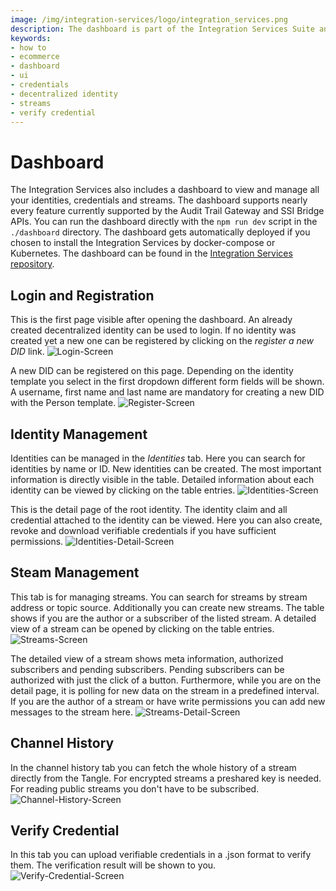 ```yaml
---
image: /img/integration-services/logo/integration_services.png
description: The dashboard is part of the Integration Services Suite and enables management of identities and streams.  
keywords:
- how to
- ecommerce
- dashboard
- ui
- credentials
- decentralized identity
- streams
- verify credential
---
```


# Dashboard

The Integration Services also includes a dashboard to view and manage all your identities, credentials and streams. The dashboard supports nearly every feature currently supported by the Audit Trail Gateway and SSI Bridge APIs. You can run the dashboard directly with the `npm run dev` script in the `./dashboard` directory. The dashboard gets automatically deployed if you chosen to install the Integration Services by docker-compose or Kubernetes. The dashboard can be found in the [Integration Services repository](https://github.com/iotaledger/integration-services/tree/master/dashboard).

## Login and Registration 

This is the first page visible after opening the dashboard. An already created decentralized identity can be used to login. If no identity was created yet a new one can be registered by clicking on the *register a new DID* link.
![Login-Screen](/img/integration-services/dashboard/login_hd.gif)

A new DID can be registered on this page. Depending on the identity template you select in the first dropdown different form fields will be shown. A username, first name and last name are mandatory for creating a new DID with the Person template.
![Register-Screen](/img/integration-services/dashboard/register_hd.gif)

## Identity Management

Identities can be managed in the *Identities* tab. Here you can search for identities by name or ID. New identities can be created. The most important information is directly visible in the table. Detailed information about each identity can be viewed by clicking on the table entries.
![Identities-Screen](/img/integration-services/dashboard/identities_hd.gif)

This is the detail page of the root identity. The identity claim and all credential attached to the identity can be viewed. Here you can also create, revoke and download verifiable credentials if you have sufficient permissions.
![Identities-Detail-Screen](/img/integration-services/dashboard/identity_detail_hd.gif)

## Steam Management
This tab is for managing streams. You can search for streams by stream address or topic source. Additionally you can create new streams. The table shows if you are the author or a subscriber of the listed stream. A detailed view of a stream can be opened by clicking on the table entries.
![Streams-Screen](/img/integration-services/dashboard/streams_hd.gif)

The detailed view of a stream shows meta information, authorized subscribers and pending subscribers. Pending subscribers can be authorized with just the click of a button. Furthermore, while you are on the detail page, it is polling for new data on the stream in a predefined interval. If you are the author of a stream or have write permissions you can add new messages to the stream here.
![Streams-Detail-Screen](/img/integration-services/dashboard/streams_detail_hd.gif)

## Channel History
In the channel history tab you can fetch the whole history of a stream directly from the Tangle. For encrypted streams a preshared key is needed. For reading public streams you don't have to be subscribed.
![Channel-History-Screen](/img/integration-services/dashboard/history_hd.gif)
## Verify Credential
In this tab you can upload verifiable credentials in a .json format to verify them. The verification result will be shown to you.
![Verify-Credential-Screen](/img/integration-services/dashboard/verify_hd.gif)
